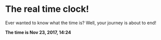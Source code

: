 # The real time clock!

Ever wanted to know what the time is? Well, your journey is about to end!

**The time is Nov 23, 2017, 14:24**